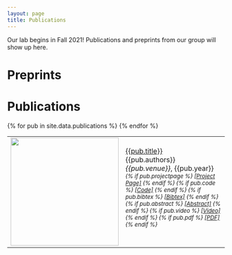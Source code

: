 ```yaml
---
layout: page
title: Publications
---
```


Our lab begins in Fall 2021! Publications and preprints from our group will show up here.

# Preprints

# Publications

<!-- <script>
function showhide(d) {
  var x = document.getElementById(d);
  if (x.style.display === "none") {
    x.style.display = "block";
  } else {
    x.style.display = "none";
  }
}
</script> -->

<!-- <script type="text/javascript">
  function copyDiv(d1, d2){
    var firstDivContent = document.getElementById(d1);
    var secondDivContent = document.getElementById(d2);
    secondDivContent.innerHTML = firstDivContent.innerHTML;
  }
</script> -->

<!-- <div id="biberickson2020assistive" style="display:none">
    <blockquote>
        <pre>Test</pre>
    </blockquote>
</div> -->

<!-- <div id="diverickson2020assistive" class="pubInfo"></div> -->

<table cellpadding="10" width="100%">
{% for pub in site.data.publications %}
    <tr>
        <td width="250" height="100">
            <img src="{{pub.image}}" img width="250">
            <!--{% if pub.note %}
                <img src="{{ pub.image }}" img width="250">
            {% else %}
                <img src="" img width="250">
            {% endif %}-->
        </td>
        <td><a href="{{pub.pdf}}">{{pub.title}}</a><br>
            {{pub.authors}}<br>
            <div id="bib{{pub.id}}" style="display:none">
                <blockquote>
                    <pre>{{pub.bibtex}}</pre>
                </blockquote>
            </div>
            <div id="abs{{pub.id}}" style="display:none">
                <blockquote>
                    {{pub.abstract}}
                </blockquote>
            </div>
            <div>
                <em>{{pub.venue}}</em>, {{pub.year}}
                <div style="font-size:small">
                    <em>
                        {% if pub.projectpage %}
                            <a href="{{pub.projectpage}}">[Project Page]</a>
                        {% endif %}
                        {% if pub.code %}
                            <a href="{{pub.code}}">[Code]</a>
                        {% endif %}
                        {% if pub.bibtex %}
                            <!--<a href="javascript:copy(div{{pub.id}},bib{{pub.id}})">[Bibtex]</a>-->
                            <!--<a href="javascript:showhide(bib{{pub.id}})">[Bibtex]</a>-->
                            <a href="javascript:copyDiv(bib{{pub.id}},div{{pub.id}})">[Bibtex]</a>
                        {% endif %}
                        {% if pub.abstract %}
                            <a href="javascript:copy(div{{pub.id}},abs{{pub.id}})">[Abstract]</a>
                            <!--<a href="javascript:showhide(abs{{pub.id}})">[Abstract]</a>-->
                        {% endif %}
                        {% if pub.video %}
                            <a href="{{pub.video}}">[Video]</a>
                        {% endif %}
                        {% if pub.pdf %}
                            <a href="{{pub.pdf}}">[PDF]</a>
                        {% endif %}
                    </em>
                </div>
                <div id="div{{pub.id}}" class="pubInfo"></div>
            </div>
            <br>
        </td>
    </tr>
{% endfor %}
</table>


